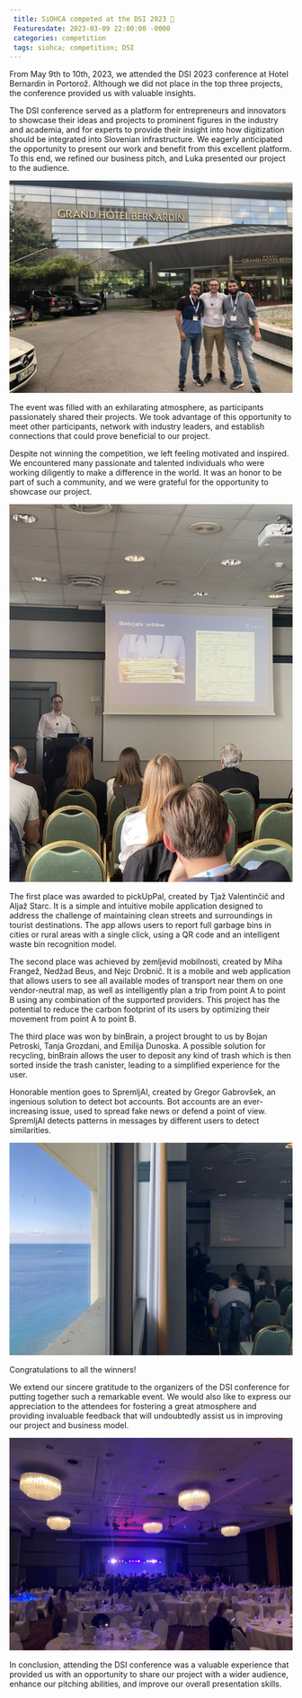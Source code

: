 ```yaml
---
 title: SiOHCA competed at the DSI 2023 🤖
 Featuresdate: 2023-03-09 22:00:00 -0000
 categories: competition
 tags: siohca; competition; DSI
---
```


From May 9th to 10th, 2023, we attended the DSI 2023 conference at Hotel Bernardin in Portorož. Although we did not place in the top three projects, the conference provided us with valuable insights.

The DSI conference served as a platform for entrepreneurs and innovators to showcase their ideas and projects to prominent figures in the industry and academia, and for experts to provide their insight into how digitization should be integrated into Slovenian infrastructure. We eagerly anticipated the opportunity to present our work and benefit from this excellent platform. To this end, we refined our business pitch, and Luka presented our project to the audience.

![](https://github.com/SterArcher/OHCA-registry-Slovenia/blob/gh-pages/assets/img/DSI%20Portoroz%202023/DSI1.jpeg?raw=true)

The event was filled with an exhilarating atmosphere, as participants passionately shared their projects. We took advantage of this opportunity to meet other participants, network with industry leaders, and establish connections that could prove beneficial to our project.

Despite not winning the competition, we left feeling motivated and inspired. We encountered many passionate and talented individuals who were working diligently to make a difference in the world. It was an honor to be part of such a community, and we were grateful for the opportunity to showcase our project.

![](https://github.com/SterArcher/OHCA-registry-Slovenia/blob/gh-pages/assets/img/DSI%20Portoroz%202023/DSI3.jpeg?raw=true)

The first place was awarded to pickUpPal, created by Tjaž Valentinčič and Aljaž Starc. It is a simple and intuitive mobile application designed to address the challenge of maintaining clean streets and surroundings in tourist destinations. The app allows users to report full garbage bins in cities or rural areas with a single click, using a QR code and an intelligent waste bin recognition model.

The second place was achieved by zemljevid mobilnosti, created by Miha Frangež, Nedžad Beus, and Nejc Drobnič. It is a mobile and web application that allows users to see all available modes of transport near them on one vendor-neutral map, as well as intelligently plan a trip from point A to point B using any combination of the supported providers. This project has the potential to reduce the carbon footprint of its users by optimizing their movement from point A to point B.

The third place was won by binBrain, a project brought to us by Bojan Petroski, Tanja Grozdani, and Emilija Dunoska. A possible solution for recycling, binBrain allows the user to deposit any kind of trash which is then sorted inside the trash canister, leading to a simplified experience for the user.

Honorable mention goes to SpremljAI, created by Gregor Gabrovšek, an ingenious solution to detect bot accounts. Bot accounts are an ever-increasing issue, used to spread fake news or defend a point of view. SpremljAI detects patterns in messages by different users to detect similarities.

![](https://github.com/SterArcher/OHCA-registry-Slovenia/blob/gh-pages/assets/img/DSI%20Portoroz%202023/DSI4.jpeg?raw=true)

Congratulations to all the winners!

We extend our sincere gratitude to the organizers of the DSI conference for putting together such a remarkable event. We would also like to express our appreciation to the attendees for fostering a great atmosphere and providing invaluable feedback that will undoubtedly assist us in improving our project and business model.

![](https://github.com/SterArcher/OHCA-registry-Slovenia/blob/gh-pages/assets/img/DSI%20Portoroz%202023/DSI2.jpeg?raw=true)

In conclusion, attending the DSI conference was a valuable experience that provided us with an opportunity to share our project with a wider audience, enhance our pitching abilities, and improve our overall presentation skills.
